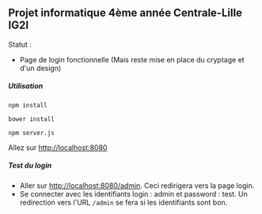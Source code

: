 ## Projet informatique 4ème année Centrale-Lille IG2I

Statut :
  * Page de login fonctionnelle (Mais reste mise en place du cryptage et d'un design)

##### Utilisation
`npm install`

`bower install`

`npm server.js`

Allez sur [http://localhost:8080](http://localhost:8080)


##### Test du login
* Aller sur [http://localhost:8080/admin](http://localhost:8080/admin). Ceci redirigera vers la page login.
* Se connecter avec les identifiants login : admin et password : test. Un redirection vers l'URL `/admin` se fera si les identifiants sont bon.
